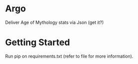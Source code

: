 Argo
====

Deliver Age of Mythology stats via Json (get it?)

Getting Started
===============

Run pip on requirements.txt (refer to file for more information).
